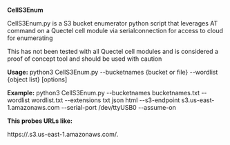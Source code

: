 **CellS3Enum**

CellS3Enum.py is a S3 bucket enumerator python script that leverages AT command on a Quectel cell module via serialconnection for access to cloud for enumerating

This has not been tested with all Quectel cell modules and is considered a proof of concept tool and should be used with caution

**Usage:** python3 CellS3Enum.py --bucketnames {bucket or file} --wordlist {object list} [options]

**Example:**
  python3 CellS3Enum.py     --bucketnames bucketnames.txt     --wordlist wordlist.txt     --extensions txt json html     --s3-endpoint s3.us-east-1.amazonaws.com     --serial-port /dev/ttyUSB0     --assume-on

**This probes URLs like:**

  https://<bucket>.s3.us-east-1.amazonaws.com/<object>.<ext>

